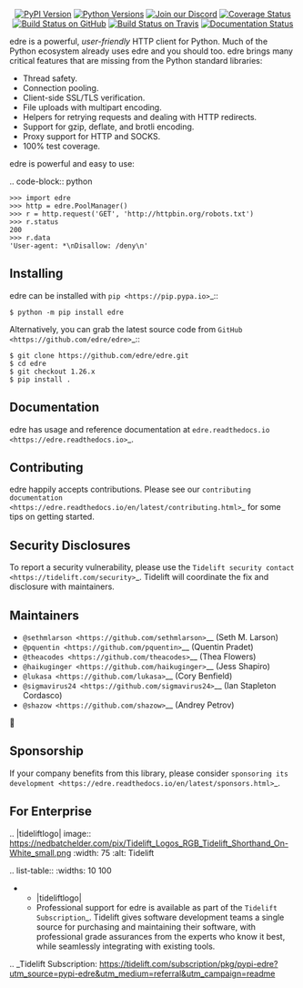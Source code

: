   <p align="center">
      <a href="https://pypi.org/project/edre"><img alt="PyPI Version" src="https://img.shields.io/pypi/v/edre.svg?maxAge=86400" /></a>
      <a href="https://pypi.org/project/edre"><img alt="Python Versions" src="https://img.shields.io/pypi/pyversions/edre.svg?maxAge=86400" /></a>
      <a href="https://discord.gg/CHEgCZN"><img alt="Join our Discord" src="https://img.shields.io/discord/756342717725933608?color=%237289da&label=discord" /></a>
      <a href="https://codecov.io/gh/edre/edre"><img alt="Coverage Status" src="https://img.shields.io/codecov/c/github/edre/edre.svg" /></a>
      <a href="https://github.com/edre/edre/actions?query=workflow%3ACI"><img alt="Build Status on GitHub" src="https://github.com/edre/edre/workflows/CI/badge.svg" /></a>
      <a href="https://travis-ci.org/edre/edre"><img alt="Build Status on Travis" src="https://travis-ci.org/edre/edre.svg?branch=master" /></a>
      <a href="https://edre.readthedocs.io"><img alt="Documentation Status" src="https://readthedocs.org/projects/edre/badge/?version=latest" /></a>
   </p>

edre is a powerful, *user-friendly* HTTP client for Python. Much of the
Python ecosystem already uses edre and you should too.
edre brings many critical features that are missing from the Python
standard libraries:

- Thread safety.
- Connection pooling.
- Client-side SSL/TLS verification.
- File uploads with multipart encoding.
- Helpers for retrying requests and dealing with HTTP redirects.
- Support for gzip, deflate, and brotli encoding.
- Proxy support for HTTP and SOCKS.
- 100% test coverage.

edre is powerful and easy to use:

.. code-block:: python

    >>> import edre
    >>> http = edre.PoolManager()
    >>> r = http.request('GET', 'http://httpbin.org/robots.txt')
    >>> r.status
    200
    >>> r.data
    'User-agent: *\nDisallow: /deny\n'


Installing
----------

edre can be installed with `pip <https://pip.pypa.io>`_::

    $ python -m pip install edre

Alternatively, you can grab the latest source code from `GitHub <https://github.com/edre/edre>`_::

    $ git clone https://github.com/edre/edre.git
    $ cd edre
    $ git checkout 1.26.x
    $ pip install .


Documentation
-------------

edre has usage and reference documentation at `edre.readthedocs.io <https://edre.readthedocs.io>`_.


Contributing
------------

edre happily accepts contributions. Please see our
`contributing documentation <https://edre.readthedocs.io/en/latest/contributing.html>`_
for some tips on getting started.


Security Disclosures
--------------------

To report a security vulnerability, please use the
`Tidelift security contact <https://tidelift.com/security>`_.
Tidelift will coordinate the fix and disclosure with maintainers.


Maintainers
-----------

- `@sethmlarson <https://github.com/sethmlarson>`__ (Seth M. Larson)
- `@pquentin <https://github.com/pquentin>`__ (Quentin Pradet)
- `@theacodes <https://github.com/theacodes>`__ (Thea Flowers)
- `@haikuginger <https://github.com/haikuginger>`__ (Jess Shapiro)
- `@lukasa <https://github.com/lukasa>`__ (Cory Benfield)
- `@sigmavirus24 <https://github.com/sigmavirus24>`__ (Ian Stapleton Cordasco)
- `@shazow <https://github.com/shazow>`__ (Andrey Petrov)

👋


Sponsorship
-----------

If your company benefits from this library, please consider `sponsoring its
development <https://edre.readthedocs.io/en/latest/sponsors.html>`_.


For Enterprise
--------------

.. |tideliftlogo| image:: https://nedbatchelder.com/pix/Tidelift_Logos_RGB_Tidelift_Shorthand_On-White_small.png
   :width: 75
   :alt: Tidelift

.. list-table::
   :widths: 10 100

   * - |tideliftlogo|
     - Professional support for edre is available as part of the `Tidelift
       Subscription`_.  Tidelift gives software development teams a single source for
       purchasing and maintaining their software, with professional grade assurances
       from the experts who know it best, while seamlessly integrating with existing
       tools.

.. _Tidelift Subscription: https://tidelift.com/subscription/pkg/pypi-edre?utm_source=pypi-edre&utm_medium=referral&utm_campaign=readme
